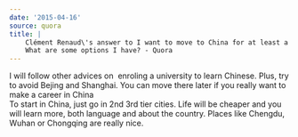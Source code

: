 ```yaml
---
date: '2015-04-16'
source: quora
title: |
    Clément Renaud\'s answer to I want to move to China for at least a year.
    What are some options I have? - Quora
---
```


I will follow other advices on  enroling a university to learn Chinese.
Plus, try to avoid Bejing and Shanghai. You can move there later if you
really want to make a career in China\
To start in China, just go in 2nd 3rd tier cities. Life will be cheaper
and you will learn more, both language and about the country. Places
like Chengdu, Wuhan or Chongqing are really nice.
